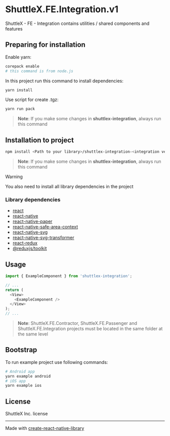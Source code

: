 # ShuttleX.FE.Integration.v1

ShuttleX - FE - Integration contains utilities / shared components and features

## Preparing for installation

Enable yarn:

```sh
corepack enable
# this command is from node.js
```

In this project run this command to install dependencies:

```sh
yarn install
```

Use script for create .tgz:

```sh
yarn run pack
```

> **Note**: If you make some changes in **shuttlex-integration**, always run this command

## Installation to project

```sh
npm install <Path to your library>/shuttlex-integration-<integration version>.tgz
```

> **Note**: If you make some changes in **shuttlex-integration**, always run this command

> [!WARNING]
> You also need to install all library dependencies in the project

### Library dependencies

- [react](https://www.npmjs.com/package/react)
- [react-native](https://www.npmjs.com/package/react-native)
- [react-native-paper](https://www.npmjs.com/package/react-native-paper)
- [react-native-safe-area-context](https://www.npmjs.com/package/react-native-safe-area-context)
- [react-native-svg](https://www.npmjs.com/package/react-native-svg)
- [react-native-svg-transformer](https://www.npmjs.com/package/react-native-svg-transformer)
- [react-redux](https://www.npmjs.com/package/react-redux)
- [@reduxjs/toolkit](https://www.npmjs.com/package/@reduxjs/toolkit)

## Usage

```js
import { ExampleComponent } from 'shuttlex-integration';

// ...
return (
  <View>
    <ExampleComponent />
  </View>
);
// ...
```

> **Note**: ShuttleX.FE.Contractor, ShuttleX.FE.Passenger and ShuttleX.FE.Integration projects must be located in the same folder at the same level

## Bootstrap

To run example project use following commands:

```sh
# Android app
yarn example android
# iOS app
yarn example ios
```

## License

ShuttleX Inc. license

---

Made with [create-react-native-library](https://github.com/callstack/react-native-builder-bob)
